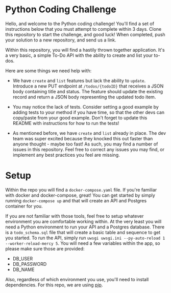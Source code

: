 # Python Coding Challenge
Hello, and welcome to the Python coding challenge!  You'll find a set of instructions below that you must attempt to complete within 3 days.  Clone this repository to start the challenge, and good luck!   When completed, push your solution to a new repository, and send us a link.

Within this repository, you will find a hastily thrown together application.  It's a very basic, a simple To-Do API with the ability to create and list your to-dos.

Here are some things we need help with:

- We have `create` and `list` features but lack the ability to `update`.  Introduce a new PUT endpoint at `/todos/{todoID}` that receives a JSON body containing title and status.  The feature should update the existing record and return a JSON body representing the updated todo item.

- You may notice the lack of tests.  Consider setting a good example by adding tests to your method if you have time, so that the other devs can copy/paste from your good example.  Don't forget to update this README with instructions for how to run the tests!

- As mentioned before, we have `create` and `list` already in place.  The dev team was super excited because they knocked this out faster than anyone thought - maybe too fast!  As such, you may find a number of issues in this repository.  Feel free to correct any issues you may find, or implement any best practices you feel are missing.

# Setup
Within the repo you will find a `docker-compose.yaml` file. If you're familiar with docker and docker-compose, great! You can get started by simply running `docker-compose up` and that will create an API and Postgres container for you.

If you are not familiar with those tools, feel free to setup whatever environment you are comfortable working within. At the very least you will need a Python environment to run your API and a Postgres database. There is a `todo_schema.sql` file that will create a basic table and sequence to get you started. To run the API, simply run `uwsgi uwsgi.ini --py-auto-reload 1 --worker-reload-mercy 5`. You will need a few variables within the app, so please make sure those are provided:

- DB_USER
- DB_PASSWORD
- DB_NAME

Also, regardless of which environment you use, you'll need to install dependencies. For this repo, we are using [pip](https://pypi.org/project/pip/).
